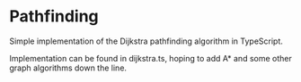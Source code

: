 # Pathfinding
Simple implementation of the Dijkstra pathfinding algorithm in TypeScript.

Implementation can be found in dijkstra.ts, hoping to add A* and some other graph algorithms down the line.
